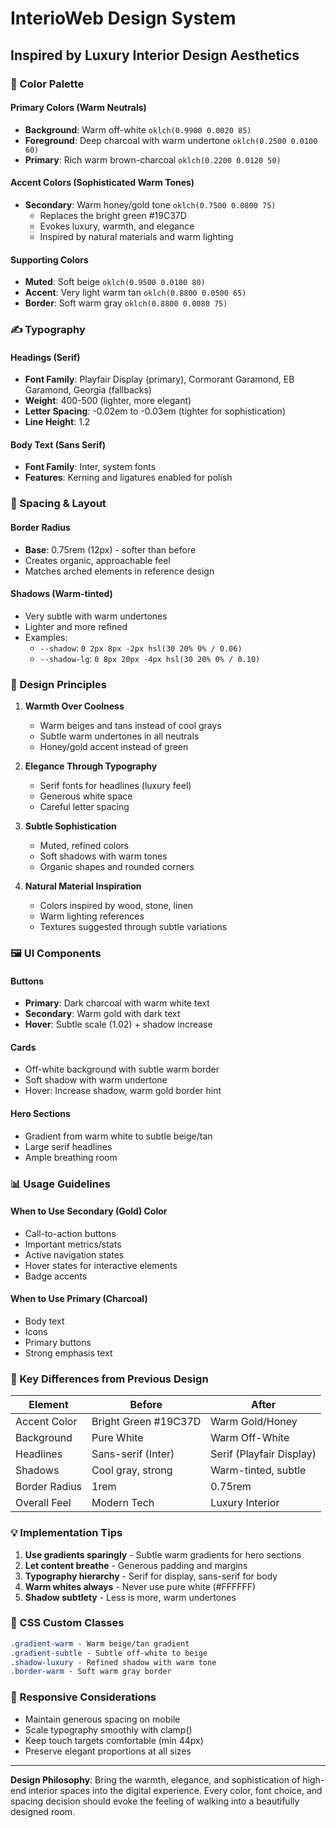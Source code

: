 # InterioWeb Design System
## Inspired by Luxury Interior Design Aesthetics

### 🎨 Color Palette

#### Primary Colors (Warm Neutrals)
- **Background**: Warm off-white `oklch(0.9900 0.0020 85)`
- **Foreground**: Deep charcoal with warm undertone `oklch(0.2500 0.0100 60)`
- **Primary**: Rich warm brown-charcoal `oklch(0.2200 0.0120 50)`

#### Accent Colors (Sophisticated Warm Tones)
- **Secondary**: Warm honey/gold tone `oklch(0.7500 0.0800 75)` 
  - Replaces the bright green #19C37D
  - Evokes luxury, warmth, and elegance
  - Inspired by natural materials and warm lighting

#### Supporting Colors
- **Muted**: Soft beige `oklch(0.9500 0.0100 80)`
- **Accent**: Very light warm tan `oklch(0.8800 0.0500 65)`
- **Border**: Soft warm gray `oklch(0.8800 0.0080 75)`

### ✍️ Typography

#### Headings (Serif)
- **Font Family**: Playfair Display (primary), Cormorant Garamond, EB Garamond, Georgia (fallbacks)
- **Weight**: 400-500 (lighter, more elegant)
- **Letter Spacing**: -0.02em to -0.03em (tighter for sophistication)
- **Line Height**: 1.2

#### Body Text (Sans Serif)
- **Font Family**: Inter, system fonts
- **Features**: Kerning and ligatures enabled for polish

### 📐 Spacing & Layout

#### Border Radius
- **Base**: 0.75rem (12px) - softer than before
- Creates organic, approachable feel
- Matches arched elements in reference design

#### Shadows (Warm-tinted)
- Very subtle with warm undertones
- Lighter and more refined
- Examples:
  - `--shadow`: `0 2px 8px -2px hsl(30 20% 0% / 0.06)`
  - `--shadow-lg`: `0 8px 20px -4px hsl(30 20% 0% / 0.10)`

### 🎯 Design Principles

1. **Warmth Over Coolness**
   - Warm beiges and tans instead of cool grays
   - Subtle warm undertones in all neutrals
   - Honey/gold accent instead of green

2. **Elegance Through Typography**
   - Serif fonts for headlines (luxury feel)
   - Generous white space
   - Careful letter spacing

3. **Subtle Sophistication**
   - Muted, refined colors
   - Soft shadows with warm tones
   - Organic shapes and rounded corners

4. **Natural Material Inspiration**
   - Colors inspired by wood, stone, linen
   - Warm lighting references
   - Textures suggested through subtle variations

### 🖼️ UI Components

#### Buttons
- **Primary**: Dark charcoal with warm white text
- **Secondary**: Warm gold with dark text
- **Hover**: Subtle scale (1.02) + shadow increase

#### Cards
- Off-white background with subtle warm border
- Soft shadow with warm undertone
- Hover: Increase shadow, warm gold border hint

#### Hero Sections
- Gradient from warm white to subtle beige/tan
- Large serif headlines
- Ample breathing room

### 📊 Usage Guidelines

#### When to Use Secondary (Gold) Color
- Call-to-action buttons
- Important metrics/stats
- Active navigation states
- Hover states for interactive elements
- Badge accents

#### When to Use Primary (Charcoal)
- Body text
- Icons
- Primary buttons
- Strong emphasis text

### 🌟 Key Differences from Previous Design

| Element | Before | After |
|---------|--------|-------|
| Accent Color | Bright Green #19C37D | Warm Gold/Honey |
| Background | Pure White | Warm Off-White |
| Headlines | Sans-serif (Inter) | Serif (Playfair Display) |
| Shadows | Cool gray, strong | Warm-tinted, subtle |
| Border Radius | 1rem | 0.75rem |
| Overall Feel | Modern Tech | Luxury Interior |

### 💡 Implementation Tips

1. **Use gradients sparingly** - Subtle warm gradients for hero sections
2. **Let content breathe** - Generous padding and margins
3. **Typography hierarchy** - Serif for display, sans-serif for body
4. **Warm whites always** - Never use pure white (#FFFFFF)
5. **Shadow subtlety** - Less is more, warm undertones

### 🎨 CSS Custom Classes

```css
.gradient-warm - Warm beige/tan gradient
.gradient-subtle - Subtle off-white to beige
.shadow-luxury - Refined shadow with warm tone
.border-warm - Soft warm gray border
```

### 📱 Responsive Considerations

- Maintain generous spacing on mobile
- Scale typography smoothly with clamp()
- Keep touch targets comfortable (min 44px)
- Preserve elegant proportions at all sizes

---

**Design Philosophy**: Bring the warmth, elegance, and sophistication of high-end interior spaces into the digital experience. Every color, font choice, and spacing decision should evoke the feeling of walking into a beautifully designed room.
